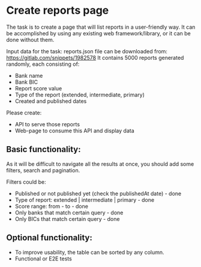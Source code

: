# Create reports page

The task is to create a page that will list reports in a user-friendly way. It can be accomplished by using any existing web framework/library, or it can be done without them.

Input data for the task: reports.json file can be downloaded from: https://gitlab.com/snippets/1982578
It contains 5000 reports generated randomly, each consisting of:

- Bank name
- Bank BIC
- Report score value
- Type of the report (extended, intermediate, primary)
- Created and published dates

Please create:

- API to serve those reports
- Web-page to consume this API and display data

## Basic functionality:
As it will be difficult to navigate all the results at once, you should add some filters, search and pagination.

Filters could be:
- Published or not published yet (check the publishedAt date) - done
- Type of report: extended | intermediate | primary - done
- Score range: from - to - done
- Only banks that match certain query - done
- Only BICs that match certain query - done


## Optional functionality:
- To improve usability, the table can be sorted by any column.
- Functional or E2E tests


